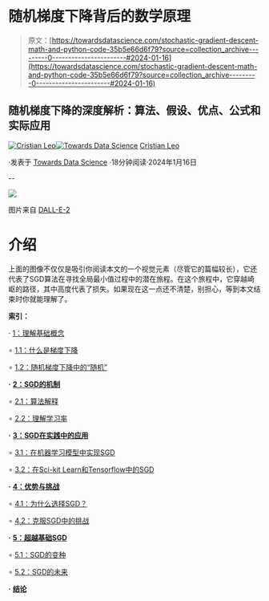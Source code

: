 # 随机梯度下降背后的数学原理

> 原文：[https://towardsdatascience.com/stochastic-gradient-descent-math-and-python-code-35b5e66d6f79?source=collection_archive---------0-----------------------#2024-01-16](https://towardsdatascience.com/stochastic-gradient-descent-math-and-python-code-35b5e66d6f79?source=collection_archive---------0-----------------------#2024-01-16)

## 随机梯度下降的深度解析：算法、假设、优点、公式和实际应用

[](https://medium.com/@cristianleo120?source=post_page---byline--35b5e66d6f79--------------------------------)[![Cristian Leo](../Images/99074292e7dfda50cf50a790b8deda79.png)](https://medium.com/@cristianleo120?source=post_page---byline--35b5e66d6f79--------------------------------)[](https://towardsdatascience.com/?source=post_page---byline--35b5e66d6f79--------------------------------)[![Towards Data Science](../Images/a6ff2676ffcc0c7aad8aaf1d79379785.png)](https://towardsdatascience.com/?source=post_page---byline--35b5e66d6f79--------------------------------) [Cristian Leo](https://medium.com/@cristianleo120?source=post_page---byline--35b5e66d6f79--------------------------------)

·发表于 [Towards Data Science](https://towardsdatascience.com/?source=post_page---byline--35b5e66d6f79--------------------------------) ·18分钟阅读·2024年1月16日

--

![](../Images/188abc5dbac543899ab3d77a9e4711ee.png)

图片来自 [DALL-E-2](https://openai.com/dall-e-2)

# 介绍

上面的图像不仅仅是吸引你阅读本文的一个视觉元素（尽管它的篇幅较长），它还代表了SGD算法在寻找全局最小值过程中的潜在旅程。在这个旅程中，它穿越崎岖的路径，其中高度代表了损失。如果现在这一点还不清楚，别担心，等到本文结束时你就能理解了。

**索引：**

· [1：理解基础概念](#6a59)

∘ [1.1：什么是梯度下降](#2d34)

∘ [1.2：随机梯度下降中的“随机”](#5b93)

**·** [**2：SGD的机制**](#d6f5)

∘ [2.1：算法解释](#7563)

∘ [2.2：理解学习率](#f1f1)

**·** [**3：SGD在实践中的应用**](#c500)

∘ [3.1：在机器学习模型中实现SGD](#c4db)

∘ [3.2：在Sci-kit Learn和Tensorflow中的SGD](#451b)

**·** [**4：优势与挑战**](#0e3d)

∘ [4.1：为什么选择SGD？](#de7c)

∘ [4.2：克服SGD中的挑战](#c053)

**·** [**5：超越基础SGD**](#5a3f)

∘ [5.1：SGD的变种](#19d7)

∘ [5.2：SGD的未来](#b6e0)

**·** [**结论**](#6db6)
